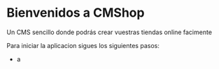 <h1>Bienvenidos a CMShop</h1>

<p>Un CMS sencillo donde podrás crear vuestras tiendas online facimente</p>
<p>Para iniciar la aplicacion sigues los siguientes pasos:</p>
<ul>
<li>a</li>
</ul>